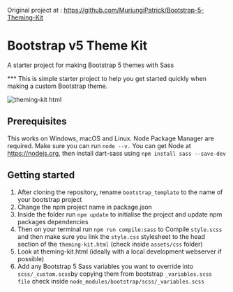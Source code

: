 Original project at : https://github.com/MuriungiPatrick/Bootstrap-5-Theming-Kit

# Bootstrap v5 Theme Kit
A starter project for making Bootstrap 5 themes with Sass

*** This is simple starter project to help you get started quickly when making a custom Bootstrap theme.

![theming-kit html](https://user-images.githubusercontent.com/11283502/116907735-a58d7280-ac4a-11eb-8dbd-b905648593f8.png)



## Prerequisites

This works on Windows, macOS and Linux.
Node Package Manager are required. Make sure you can run `node --v.`
You can get Node at https://nodejs.org, then install dart-sass using `npm install sass --save-dev`

## Getting started

1. After cloning the repository, rename ``bootstrap_template`` to the name of your bootstrap project
2. Change the npm project name in package.json
3. Inside the folder run `npm update` to initialise the project and update npm packages dependencies
4. Then on your terminal run `npm run compile:sass` to Compile ``style.scss`` and then make sure you link the ``style.css`` stylesheet to the head section of the ``theming-kit.html`` (check inside ``assets/css`` folder)
5. Look at theming-kit.html (ideally with a local development webserver if possible)  
6. Add any Bootstrap 5 Sass variables you want to override into `scss/_custom.scss`by  copying them from bootstrap ```_variables.scss file``` check inside ```node_modules/bootstrap/scss/_variables.scss```

